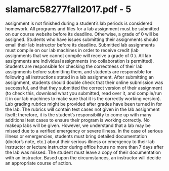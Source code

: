 # slamarc58277fall2017.pdf - 5

assignment is not finished during a student’s lab periods is considered homework.
All programs and files for a lab assignment must be submitted on our course website before its deadline.
Otherwise, a grade of 0 will be assigned. Students who have issues submitting their assignments should
email their lab instructor before its deadline. Submitted lab assignments must compile on our lab machines
in order to receive credit (lab assignments that we cannot compile will receive a grade of 0 ).
All lab assignments are individual assignments (no collaboration is permitted). Students are responsible
for checking the correctness of their lab assignments before submitting them, and students are responsible
for following all instructions stated in a lab assignment. After submitting an assignment, students should
double check that their online submission was successful, and that they submitted the correct version of
their assignment (to check this, download what you submitted, read over it, and compile/run it in our lab
machines to make sure that it is the correctly working version). Lab grading rubrics might be provided after
grades have been turned in for the lab. The rubrics will contain test cases not given in the lab assignment
itself; therefore, it is the student’s responsibility to come up with many additional test cases to ensure their
program is working correctly.
No makeup labs will be given. However, we understand that a lab may be missed due to a verified emergency
or severe illness. In the case of serious illness or emergencies, students must bring detailed documentation
(doctor’s note, etc.) about their serious illness or emergency to their lab instructor or lecture instructor
during office hours no more than 7 days after the lab was missed. The student must leave a copy of their
documentation with an instructor. Based upon the circumstances, an instructor will decide an appropriate
course of action.
